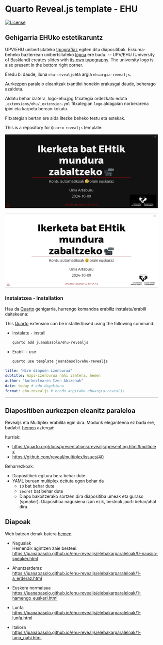 # Quarto Reveal.js template - EHU

<!-- badges: start -->
[![License](https://img.shields.io/github/license/juanabasolo/ehu-revealjs)](LICENSE)
<!-- badges: end -->

## Gehigarria EHUko estetikaruntz

UPV/EHU unibertsitateko [tipografiaz](https://www.ehu.eus/eu/web/gizartea/ehu-tipografia) egiten ditu diapositibak. Eskuma-beheko bazterrean unibertsitateko [logoa](https://www.ehu.eus/eu/web/gizartea/upv-ehuren-logo-orokorrak) ere badu. --  UPV/EHU (University of Baskland) creates slides with [its own typography](https://www.ehu.eus/eu/web/gizartea/ehu-tipografia). The university logo is also present in the bottom right corner.

Eredu bi daude, iluna `ehu-revealjs`eta argia `ehuargia-revealjs`.

Aurkezpen paralelo eleanitzak txantiloi honekin erakusgai daude, beherago azalduta.


Aldatu behar izatera, logo-ehu.jpg fitxategia ordezkatu edota `_extensions/ehu/_extension.yml` fitxategian `logo` aldagaian norberarena ipini eta karpeta berean kokatu.

Fitxategian bertan ere alda litezke beheko testu eta estekak.

This is a repository for `Quarto` `revealjs` template.

[![`ehu-revealjs` aukera](txantiloia.png)](https://juanabasolo.github.io/ehu-revealjs/ehu/)

[![`ehuargia-revealjs` aukera](txantiloi_argia.png)](https://juanabasolo.github.io/ehu-revealjs/ehuargia/)

### Instalatzea - Installation

Hau da [Quarto](quarto.org) gehigarria, hurrengo komandoa erabiliz instalatu/erabili daitekeena:

This [Quarto](quarto.org) extension can be installed/used using the following command:


- Instalatu - install
  ```bash
  quarto add juanabasolo/ehu-revealjs
  ```
- Erabili - use
  ```bash
  quarto use template juanabasolo/ehu-revealjs
  ```

```yaml
title: "Nire diapoen izenburua"
subtitle: Azpi-izenburua nahi izatera, hemen 
author: "Aurkezlearen Izen Abizenak"
date: today # edo dagokiona
format: ehu-revealjs # eredu argirako ehuargia-revealjs
```

---


## Diapositiben aurkezpen eleanitz paraleloa

Revealjs eta Multiplex erabilita egin dira. Modurik eleganteena ez bada ere, badabil. [hemen](https://juanabasolo.github.io/ehu-revealjs/elebakarparaleloak) aztergai: 

Iturriak:

+ https://quarto.org/docs/presentations/revealjs/presenting.html#multiplex
+ https://github.com/reveal/multiplex/issues/40

Beharrezkoak:

+ Diapositibek egitura bera behar dute
+ YAML buruan multiplex deituta egon behar da
  + `ID` bat behar dute
  + `Secret` bat behar dute
  + Diapo bakoitzerako sortzen dira diapositiba umeak eta guraso (speaker). Diapositiba nagusiena izan ezik, besteak jaurti behar/ahal dira.

## Diapoak

Web batean denak batera [hemen](https://juanabasolo.github.io/ehu-revealjs/elebakarparaleloak/)

+ Nagusiak  
  Hemendik agintzen zaie besteei:  
  https://juanabasolo.github.io/ehu-revealjs/elebakarparaleloak/0-nausija-speaker.html

+ Ahuntzerderaz  
  https://juanabasolo.github.io/ehu-revealjs/elebakarparaleloak/1-a_erderaz.html

+ Euskera normalaua  
  https://juanabasolo.github.io/ehu-revealjs/elebakarparaleloak/1-hamengo_euskeri.html

+ Lunfa  
  https://juanabasolo.github.io/ehu-revealjs/elebakarparaleloak/1-lunfa.html

+ Italiora  
  https://juanabasolo.github.io/ehu-revealjs/elebakarparaleloak/1-tano_nahi.html